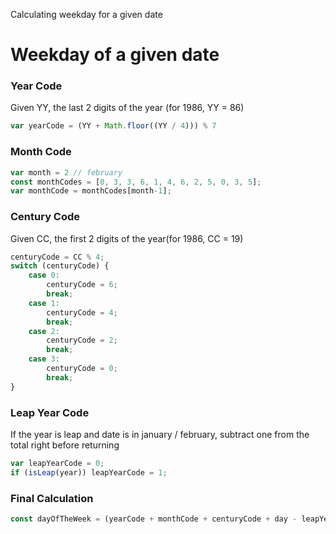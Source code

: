 Calculating weekday for a given date

# Weekday of a given date

### Year Code
Given YY, the last 2 digits of the year (for 1986, YY = 86)
```js
var yearCode = (YY + Math.floor((YY / 4))) % 7
```

### Month Code

```js
var month = 2 // february
const monthCodes = [0, 3, 3, 6, 1, 4, 6, 2, 5, 0, 3, 5];
var monthCode = monthCodes[month-1];
```

### Century Code
Given CC, the first 2 digits of the year(for 1986, CC = 19)
```js
centuryCode = CC % 4;
switch (centuryCode) {
    case 0:
        centuryCode = 6;
        break;
    case 1:
        centuryCode = 4;
        break;
    case 2:
        centuryCode = 2;
        break;
    case 3:
        centuryCode = 0;
        break;
}
```

### Leap Year Code
If the year is leap and date is in january / february, subtract one from the total right before returning
```js
var leapYearCode = 0;
if (isLeap(year)) leapYearCode = 1;
```

### Final Calculation
```js
const dayOfTheWeek = (yearCode + monthCode + centuryCode + day - leapYearCode) % 7;
```